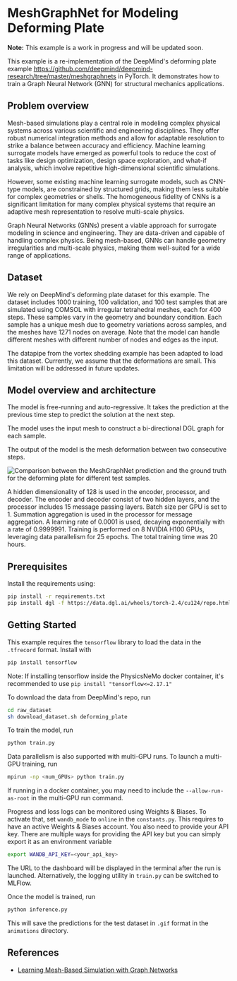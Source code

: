 # MeshGraphNet for Modeling Deforming Plate

**Note:** This example is a work in progress and will be updated soon.

This example is a re-implementation of the DeepMind's deforming plate example
<https://github.com/deepmind/deepmind-research/tree/master/meshgraphnets> in PyTorch.
It demonstrates how to train a Graph Neural Network (GNN) for structural
mechanics applications.

## Problem overview

Mesh-based simulations play a central role in modeling complex physical systems across
various scientific and engineering disciplines. They offer robust numerical integration
methods and allow for adaptable resolution to strike a balance between accuracy and
efficiency. Machine learning surrogate models have emerged as powerful tools to reduce
the cost of tasks like design optimization, design space exploration, and what-if
analysis, which involve repetitive high-dimensional scientific simulations.

However, some existing machine learning surrogate models, such as CNN-type models,
are constrained by structured grids,
making them less suitable for complex geometries or shells. The homogeneous fidelity of
CNNs is a significant limitation for many complex physical systems that require an
adaptive mesh representation to resolve multi-scale physics.

Graph Neural Networks (GNNs) present a viable approach for surrogate modeling in science
and engineering. They are data-driven and capable of handling complex physics. Being
mesh-based, GNNs can handle geometry irregularities and multi-scale physics,
making them well-suited for a wide range of applications.

## Dataset

We rely on DeepMind's deforming plate dataset for this example. The dataset includes
1000 training, 100 validation, and 100 test samples that are simulated using COMSOL
with irregular tetrahedral meshes, each for 400 steps.
These samples vary in the geometry and boundary condition. Each sample
has a unique mesh due to geometry variations across samples, and the meshes have 1271
nodes on average. Note that the model can handle different meshes with different number
of nodes and edges as the input.

The datapipe from the vortex shedding example has been adapted to load this dataset.
Currently, we assume that the deformations are small. This limitation will
be addressed in future updates.

## Model overview and architecture

The model is free-running and auto-regressive. It takes the prediction at
the previous time step to predict the solution at the next step.

The model uses the input mesh to construct a bi-directional DGL graph for each sample.

The output of the model is the mesh deformation between two consecutive steps.

![Comparison between the MeshGraphNet prediction and the
ground truth for the deforming plate for different test samples.
](../../../docs/img/deforming_plate.gif)

A hidden dimensionality of 128 is used in the encoder,
processor, and decoder. The encoder and decoder consist of two hidden layers, and
the processor includes 15 message passing layers. Batch size per GPU is set to 1.
Summation aggregation is used in the
processor for message aggregation. A learning rate of 0.0001 is used, decaying
exponentially with a rate of 0.9999991. Training is performed on 8 NVIDIA H100
GPUs, leveraging data parallelism for 25 epochs. The total training time was
20 hours.

## Prerequisites

Install the requirements using:

```bash
pip install -r requirements.txt
pip install dgl -f https://data.dgl.ai/wheels/torch-2.4/cu124/repo.html --no-deps
```

## Getting Started

This example requires the `tensorflow` library to load the data in the `.tfrecord`
format. Install with

```bash
pip install tensorflow
```

Note: If installing tensorflow inside the PhysicsNeMo docker container, it's recommended
to use `pip install "tensorflow<=2.17.1"`

To download the data from DeepMind's repo, run

```bash
cd raw_dataset
sh download_dataset.sh deforming_plate
```

To train the model, run

```bash
python train.py
```

Data parallelism is also supported with multi-GPU runs. To launch a multi-GPU training,
run

```bash
mpirun -np <num_GPUs> python train.py
```

If running in a docker container, you may need to include the `--allow-run-as-root` in
the multi-GPU run command.

Progress and loss logs can be monitored using Weights & Biases. To activate that,
set `wandb_mode` to `online` in the `constants.py`. This requires to have an active
Weights & Biases account. You also need to provide your API key. There are multiple ways
for providing the API key but you can simply export it as an environment variable

```bash
export WANDB_API_KEY=<your_api_key>
```

The URL to the dashboard will be displayed in the terminal after the run is launched.
Alternatively, the logging utility in `train.py` can be switched to MLFlow.

Once the model is trained, run

```bash
python inference.py
```

This will save the predictions for the test dataset in `.gif` format in the `animations`
directory.

## References

- [Learning Mesh-Based Simulation with Graph Networks](https://arxiv.org/abs/2010.03409)
